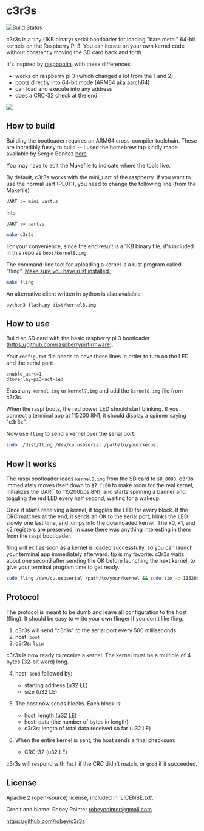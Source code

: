 
# c3r3s

[![Build Status](https://travis-ci.org/robey/c3r3s.svg?branch=master)](https://travis-ci.org/robey/c3r3s)

c3r3s is a tiny (1KB binary) serial bootloader for loading "bare metal" 64-bit kernels on the Raspberry Pi 3. You can iterate on your own kernel code without constantly moving the SD card back and forth.

It's inspired by [raspbootin](https://github.com/mrvn/raspbootin), with these differences:

  - works on raspberry pi 3 (which changed a lot from the 1 and 2)
  - boots directly into 64-bit mode (ARM64 aka aarch64)
  - can load and execute into any address
  - does a CRC-32 check at the end

<img src="screenshot.png">

## How to build

Building the bootloader requires an ARM64 cross-compiler toolchain. These are incredibly fussy to build -- I used the homebrew tap kindly made available by Sergio Benitez [here](https://github.com/SergioBenitez/homebrew-osxct).

You may have to edit the Makefile to indicate where the tools live.

By default, c3r3s works with the mini_uart of the raspberry. If you want to use the normal uart (PL011), you need to change the following line (from the Makefile)  
```
UART := mini_uart.s
```
into 
```
UART := uart.s
```

```sh
make c3r3s
```

For your convenience, since the end result is a 1KB binary file, it's included in this repo as `boot/kernel8.img`.

The command-line tool for uploading a kernel is a rust program called "fling". [Make sure you have rust installed.](https://www.rust-lang.org/en-US/install.html)

```sh
make fling
```

An alternative client written in python is also avalaible :

```
python3 flash.py dist/kernel8.img
```

## How to use

Build an SD card with the basic raspberry pi 3 bootloader (https://github.com/raspberrypi/firmware).

Your `config.txt` file needs to have these lines in order to turn on the LED and the serial port:

```
enable_uart=1
dtoverlay=pi3-act-led
```

Erase any `kernel.img` or `kernel7.img` and add the `kernel8.img` file from c3r3s.

When the raspi boots, the red power LED should start blinking. If you connect a terminal app at 115200 8N1, it should display a spinner saying "c3r3s".

Now use `fling` to send a kernel over the serial port:

```sh
sudo ./dist/fling /dev/cu.usbserial /path/to/your/kernel
```

## How it works

The raspi bootloader loads `kernel8.img` from the SD card to `$8_0000`. c3r3s immediately moves itself down to `$7_fc00` to make room for the real kernel, initializes the UART to 115200bps 8N1, and starts spinning a banner and toggling the red LED every half second, waiting for a wakeup.

Once it starts receiving a kernel, it toggles the LED for every block. If the CRC matches at the end, it sends an OK to the serial port, blinks the LED slowly one last time, and jumps into the downloaded kernel. The x0, x1, and x2 registers are preserved, in case there was anything interesting in them from the raspi bootloader.

fling will exit as soon as a kernel is loaded successfully, so you can launch your terminal app immediately afterward. [tio](https://tio.github.io/) is my favorite. c3r3s waits about one second after sending the OK before launching the next kernel, to give your terminal program time to get ready.

```sh
sudo fling /dev/cu.usbserial /path/to/your/kernel && sudo tio -b 115200 /dev/cu.usbserial
```

## Protocol

The protocol is meant to be dumb and leave all configuration to the host (fling). It should be easy to write your own flinger if you don't like fling.

1. c3r3s will send "c3r3s" to the serial port every 500 milliseconds.
2. host: `boot`
3. c3r3s: `lstn`

c3r3s is now ready to receive a kernel. The kernel must be a multiple of 4 bytes (32-bit word) long.

4. host: `send` followed by:
     - starting address (u32 LE)
     - size (u32 LE)

5. The host now sends blocks. Each block is:
     - host: length (u32 LE)
     - host: data (the number of bytes in length)
     - c3r3s: length of total data received so far (u32 LE)

6. When the entire kernel is sent, the host sends a final checksum:
    - CRC-32 (u32 LE)

c3r3s will respond with `fail` if the CRC didn't match, or `good` if it succeeded.


## License

Apache 2 (open-source) license, included in 'LICENSE.txt'.

Credit and blame: Robey Pointer <robeypointer@gmail.com>

https://github.com/robey/c3r3s
